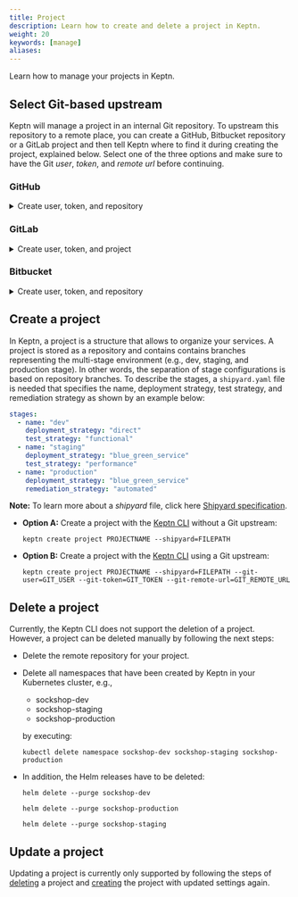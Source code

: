 ```yaml
---
title: Project
description: Learn how to create and delete a project in Keptn.
weight: 20
keywords: [manage]
aliases:
---
```


Learn how to manage your projects in Keptn.

## Select Git-based upstream  

Keptn will manage a project in an internal Git repository. To upstream this repository to a remote place, you can create a GitHub, Bitbucket repository or a GitLab project and then tell Keptn where to find it during creating the project, explained below. Select one of the three options and make sure to have the Git *user*, *token*, and *remote url* before continuing.

### GitHub
<details><summary>Create user, token, and repository</summary>
<p>

1. If you do not have a GitHub user, create a user by [signing up](https://github.com/join?source=header-home). 

1. Create a [personal access token](https://help.github.com/en/articles/creating-a-personal-access-token-for-the-command-line) for your user with *repo* scope:

    {{< popup_image 
    link="./assets/github_access_token.png" 
    caption="GitHub access token" 
    width="600px">}} 

1. (optional) If you want to use a dedicated GitHub organization for your repository, create a [GitHub organization](https://github.com/organizations/new).

1. Go to your account or your GitHub organization and create a [GitHub repository](https://help.github.com/en/articles/create-a-repo).

    **Note:** Click the **Initialize this repository with a README** checkbox to initialize the repository, which is a prerequisite.

    {{< popup_image 
    link="./assets/github_create_repo.png" 
    caption="GitHub create repository" 
    width="600px">}}  

</p>
</details>

### GitLab
<details><summary>Create user, token, and project</summary>
<p>

1. If you do not have a GitLab user, create a user by [signing up for a free trial](https://customers.gitlab.com/trials/new?gl_com=true). 

1. Create a [personal access token](https://docs.gitlab.com/ee/user/profile/personal_access_tokens.html) for your user with *write_repo* scope:

    {{< popup_image 
    link="./assets/gitlab_access_token.png" 
    caption="GitHub access token" 
    width="600px">}} 

1. Go to your account and create a [GitLab project](https://docs.gitlab.com/ee/gitlab-basics/create-project.html).

    **Note:** Click the **Initialize this repository with a README** checkbox to initialize the repository, which is a prerequisite.

    {{< popup_image 
    link="./assets/gitlab_create_project.png" 
    caption="GitLab create project" 
    width="600px">}} 

</p>
</details>

### Bitbucket
<details><summary>Create user, token, and repository</summary>
<p>

1. If you do not have a Bitbucket user, create a user by [signing up for a free trial](https://bitbucket.org/account/signup/). 

1. Create an [app password](https://docs.gitlab.com/ee/user/profile/personal_access_tokens.html) for your user with *Write* permissions. Therefore, select your User > **View profile** > **Settings** > **App passwords** > **Create app password**

    {{< popup_image 
    link="./assets/bitbucket_access_token.png" 
    caption="Bitbucket access token" 
    width="600px">}} 

1. Go to your account and create a [Bitbucket repository](https://docs.gitlab.com/ee/gitlab-basics/create-project.html).

    **Note:** Select *Include a README?* - **Yes, with a template** to initialize the repository, which is a prerequisite.

    {{< popup_image 
    link="./assets/bitbucket_create_repo.png" 
    caption="Bitbucket create repository" 
    width="600px">}} 

</p>
</details>

## Create a project

In Keptn, a project is a structure that allows to organize your services. 
A project is stored as a repository and contains contains branches representing the multi-stage environment (e.g., dev, staging, and production stage). In other words, the separation of stage configurations is based on repository branches. To describe the stages, a `shipyard.yaml` file is needed that specifies the name, deployment strategy, test strategy, and remediation strategy as shown by an example below:

```yaml
stages:
  - name: "dev"
    deployment_strategy: "direct"
    test_strategy: "functional"
  - name: "staging"
    deployment_strategy: "blue_green_service"
    test_strategy: "performance"
  - name: "production"
    deployment_strategy: "blue_green_service"
    remediation_strategy: "automated"
```

**Note:**  To learn more about a *shipyard* file, click here [Shipyard specification](https://github.com/keptn/keptn/blob/master/specification/shipyard.md).

* **Option A:** Create a project with the [Keptn CLI](../../reference/cli) without a Git upstream: 
  ```console
  keptn create project PROJECTNAME --shipyard=FILEPATH
  ```

* **Option B:** Create a project with the [Keptn CLI](../../reference/cli) using a Git upstream: 
  ```console
  keptn create project PROJECTNAME --shipyard=FILEPATH --git-user=GIT_USER --git-token=GIT_TOKEN --git-remote-url=GIT_REMOTE_URL
  ```

## Delete a project

Currently, the Keptn CLI does not support the deletion of a project. However, a project can be deleted manually by following the next steps:

- Delete the remote repository for your project.

- Delete all namespaces that have been created by Keptn in your Kubernetes cluster, e.g.,
  - sockshop-dev
  - sockshop-staging
  - sockshop-production

  by executing:

  ```console
  kubectl delete namespace sockshop-dev sockshop-staging sockshop-production
  ```

- In addition, the Helm releases have to be deleted:

  ```console
  helm delete --purge sockshop-dev
  ```
  ```console
  helm delete --purge sockshop-production
  ```
  ```console
  helm delete --purge sockshop-staging
  ```

## Update a project

Updating a project is currently only supported by following the steps of [deleting](#delete-a-project) a project and [creating](#create-a-project) the project with updated settings again.

